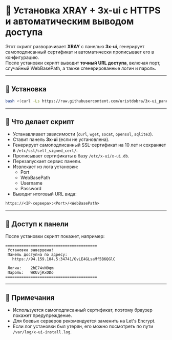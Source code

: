 # 🚀 Установка XRAY + 3x-ui с HTTPS и автоматическим выводом доступа

Этот скрипт разворачивает **XRAY** с панелью **3x-ui**, генерирует самоподписанный сертификат и автоматически прописывает его в конфигурацию.  
После установки скрипт выводит **точный URL доступа**, включая порт, случайный WebBasePath, а также сгенерированные логин и пароль.

---

## 🔧 Установка

```bash
bash <(curl -Ls https://raw.githubusercontent.com/uristdobra/3x-ui_panell_lite/main/install.sh)
```

---

## 📜 Что делает скрипт

- Устанавливает зависимости (`curl`, `wget`, `socat`, `openssl`, `sqlite3`).
- Ставит панель **3x-ui** (если не установлена).
- Генерирует самоподписанный SSL-сертификат на 10 лет и сохраняет в `/etc/ssl/self_signed_cert/`.
- Прописывает сертификаты в базу `/etc/x-ui/x-ui.db`.
- Перезапускает сервис панели.
- Извлекает из лога установки:
  - Port
  - WebBasePath
  - Username
  - Password
- Выводит итоговый URL вида:

```
https://<IP-сервера>:<Port>/<WebBasePath>
```

---

## 🔑 Доступ к панели

После установки скрипт покажет, например:

```
========================================
 Установка завершена!
 Панель доступна по адресу:
   https://94.159.104.5:34741/OvLE4GLsaMf5B6QGlC

 Логин:    2hE74vN0qm
 Пароль:   WKUvjRxODo
========================================
```

---

## 📝 Примечания

- Используется самоподписанный сертификат, поэтому браузер покажет предупреждение.  
- Для боевых серверов рекомендуется заменить на Let's Encrypt.  
- Если лог установки был утерян, его можно посмотреть по пути `/var/log/x-ui-install.log`.  
